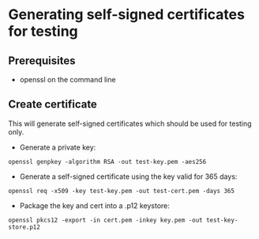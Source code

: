 # Generating self-signed certificates for testing
## Prerequisites
- openssl on the command line

## Create certificate
This will generate self-signed certificates which should be used for testing only.

- Generate a private key:
```shell
openssl genpkey -algorithm RSA -out test-key.pem -aes256
```
- Generate a self-signed certificate using the key valid for 365 days:
```shell
openssl req -x509 -key test-key.pem -out test-cert.pem -days 365
```
- Package the key and cert into a .p12 keystore:
```shell
openssl pkcs12 -export -in cert.pem -inkey key.pem -out test-key-store.p12
```
